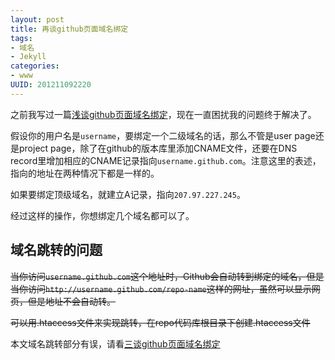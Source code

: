 ```yaml
--- 
layout: post
title: 再谈github页面域名绑定
tags: 
- 域名
- Jekyll
categories:
- www
UUID: 201211092220
---
```


<p>之前我写过一篇<a href="{{site.url}}/2012/11/09/github-pages-domain/" target="_blank">浅谈github页面域名绑定</a>，现在一直困扰我的问题终于解决了。</p>

<p>假设你的用户名是<code>username</code>，要绑定一个二级域名的话，那么不管是user page还是project page，除了在github的版本库里添加CNAME文件，还要在DNS record里增加相应的CNAME记录指向<code>username.github.com</code>。注意这里的表述，指向的地址在两种情况下都是一样的。</p>

<p>如果要绑定顶级域名，就建立A记录，指向<code>207.97.227.245</code>。</p>

<p>经过这样的操作，你想绑定几个域名都可以了。</p>

<h2 id="section">域名跳转的问题</h2>
<p><del>当你访问<code>username.github.com</code>这个地址时，Github会自动转到绑定的域名，但是当你访问<code>http://username.github.com/repo-name</code>这样的网址，虽然可以显示网页，但是地址不会自动转。</del></p>

<p><del>可以用.htaccess文件来实现跳转，在repo代码库根目录下创建.htaccess文件</del></p>

<p><span class="warning">
本文域名跳转部分有误，请看<a href="{{site.url}}/2012/11/09/github-pages-domain-3/" target="_blank">三谈github页面域名绑定</a>
</span>
</p>

